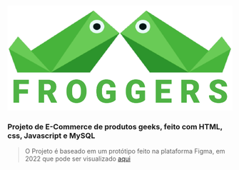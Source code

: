 <p align="center">
  <img src="logo.svg" alt="Logo Froggers">
</p>

### Projeto de E-Commerce de produtos geeks, feito com HTML, css, Javascript e MySQL

> O Projeto é baseado em um protótipo feito na plataforma Figma, em 2022 que pode ser visualizado [aqui](https://www.figma.com/proto/Zfx0EGkNO9BIIvuj7KcctE/Design-Site-de-Camisetas?node-id=17%3A6)

